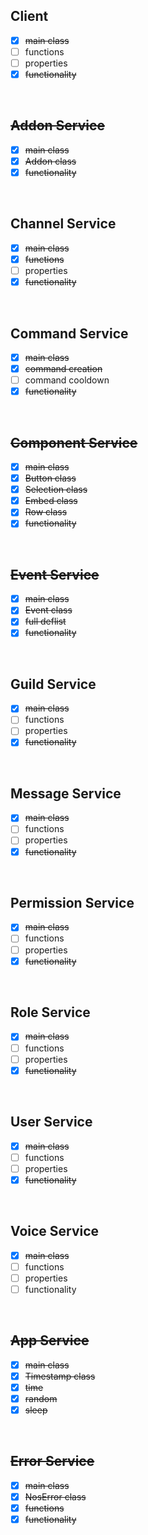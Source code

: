 ## Client
- [x] ~~main class~~
- [ ] functions
- [ ] properties
- [x] ~~functionality~~

<br>

## ~~Addon Service~~
- [x] ~~main class~~
- [x] ~~Addon class~~
- [x] ~~functionality~~

<br>

## Channel Service
- [x] ~~main class~~
- [x] ~~functions~~
- [ ] properties
- [x] ~~functionality~~

<br>

## Command Service
- [x] ~~main class~~
- [x] ~~command creation~~
- [ ] command cooldown
- [x] ~~functionality~~

<br>

## ~~Component Service~~
- [x] ~~main class~~
- [x] ~~Button class~~
- [x] ~~Selection class~~
- [x] ~~Embed class~~
- [x] ~~Row class~~
- [x] ~~functionality~~

<br>

## ~~Event Service~~
- [x] ~~main class~~
- [x] ~~Event class~~ 
- [x] ~~full deflist~~
- [x] ~~functionality~~

<br>

## Guild Service
- [x] ~~main class~~
- [ ] functions
- [ ] properties
- [x] ~~functionality~~

<br>

## Message Service
- [x] ~~main class~~
- [ ] functions
- [ ] properties
- [x] ~~functionality~~

<br>

## Permission Service
- [x] ~~main class~~
- [ ] functions
- [ ] properties
- [x] ~~functionality~~

<br>

## Role Service
- [x] ~~main class~~
- [ ] functions
- [ ] properties
- [x] ~~functionality~~

<br>

## User Service
- [x] ~~main class~~
- [ ] functions
- [ ] properties
- [x] ~~functionality~~

<br>

## Voice Service
- [x] ~~main class~~
- [ ] functions
- [ ] properties
- [ ] functionality

<br>

## ~~App Service~~
- [x] ~~main class~~
- [x] ~~Timestamp class~~
- [x] ~~time~~
- [x] ~~random~~
- [x] ~~sleep~~

<br>


## ~~Error Service~~
- [x] ~~main class~~
- [x] ~~NosError class~~
- [x] ~~functions~~
- [x] ~~functionality~~

<br>
